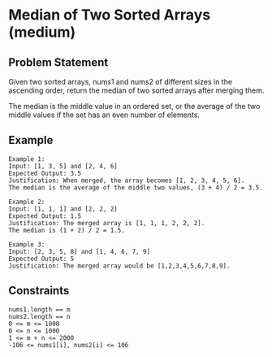 # Median of Two Sorted Arrays (medium)

## Problem Statement

Given two sorted arrays, nums1 and nums2 of different sizes in the ascending
order, return the median of two sorted arrays after merging them.

The median is the middle value in an ordered set, or the average of the two
middle values if the set has an even number of elements.

## Example

```text
Example 1:
Input: [1, 3, 5] and [2, 4, 6]
Expected Output: 3.5
Justification: When merged, the array becomes [1, 2, 3, 4, 5, 6].
The median is the average of the middle two values, (3 + 4) / 2 = 3.5.

Example 2:
Input: [1, 1, 1] and [2, 2, 2]
Expected Output: 1.5
Justification: The merged array is [1, 1, 1, 2, 2, 2].
The median is (1 + 2) / 2 = 1.5.

Example 3:
Input: [2, 3, 5, 8] and [1, 4, 6, 7, 9]
Expected Output: 5
Justification: The merged array would be [1,2,3,4,5,6,7,8,9].
```

## Constraints

```text
nums1.length == m
nums2.length == n
0 <= m <= 1000
0 <= n <= 1000
1 <= m + n <= 2000
-106 <= nums1[i], nums2[i] <= 106
```
